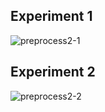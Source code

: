 ## Experiment 1

![preprocess2-1](https://github.com/user-attachments/assets/87862415-6441-4c97-ba84-b55dc4c22ba4)

## Experiment 2

![preprocess2-2](https://github.com/user-attachments/assets/5ede353d-91d8-47c1-9e2b-b23964128648)

